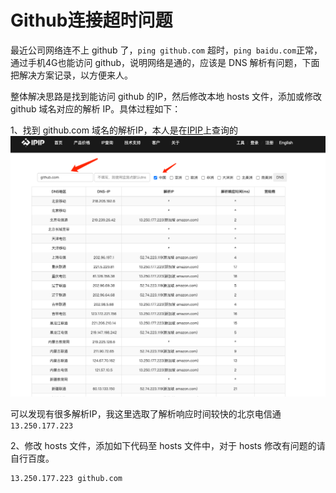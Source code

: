 # Github连接超时问题

最近公司网络连不上 github 了，`ping github.com` 超时，`ping baidu.com`正常，
通过手机4G也能访问 github，说明网络是通的，应该是 DNS 解析有问题，下面把解决方案记录，以方便来人。

整体解决思路是找到能访问 github 的IP，然后修改本地 hosts 文件，添加或修改 github 域名对应的解析 IP。具体过程如下：

1、找到 github.com 域名的解析IP，本人是在[IPIP](https://tools.ipip.net/dns.php)上查询的
![Alt text](./img/IPIP.png "IPIP截图")

可以发现有很多解析IP，我这里选取了解析响应时间较快的北京电信通 `13.250.177.223`

2、修改 hosts 文件，添加如下代码至 hosts 文件中，对于 hosts 修改有问题的请自行百度。
```
13.250.177.223 github.com
```
